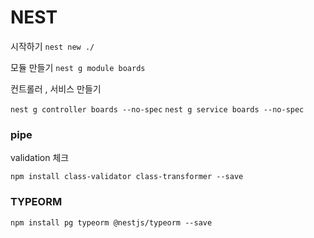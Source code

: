 # NEST 

시작하기 
`nest new ./`

모듈 만들기 
`nest g module boards`

컨트롤러 , 서비스 만들기

`nest g controller boards --no-spec`
`nest g service boards --no-spec`


### pipe 
validation 체크

`npm install class-validator class-transformer --save`


### TYPEORM

`npm install pg typeorm @nestjs/typeorm --save`